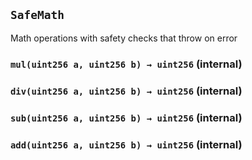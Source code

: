 ## `SafeMath`



Math operations with safety checks that throw on error


### `mul(uint256 a, uint256 b) → uint256` (internal)





### `div(uint256 a, uint256 b) → uint256` (internal)





### `sub(uint256 a, uint256 b) → uint256` (internal)





### `add(uint256 a, uint256 b) → uint256` (internal)








